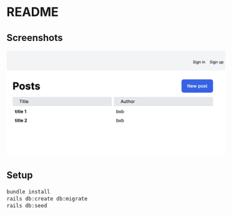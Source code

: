 # README

## Screenshots

![Dashboard](https://raw.githubusercontent.com/jacky-xbb/pics/main/uPic/Nj00Xh.png)


## Setup
```shell
bundle install
rails db:create db:migrate
rails db:seed
```

